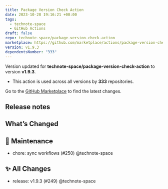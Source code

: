 ```yaml
---
title: Package Version Check Action
date: 2023-10-28 19:16:21 +00:00
tags:
  - technote-space
  - GitHub Actions
draft: false
repo: technote-space/package-version-check-action
marketplace: https://github.com/marketplace/actions/package-version-check-action
version: v1.9.3
dependentsNumber: "333"
---
```



Version updated for **technote-space/package-version-check-action** to version **v1.9.3**.
- This action is used across all versions by **333** repositories.

Go to the [GitHub Marketplace](https://github.com/marketplace/actions/package-version-check-action) to find the latest changes.

## Release notes

## What’s Changed

## :wrench: Maintenance

* chore: sync workflows (#250) @technote-space

## :sparkles: All Changes

* release: v1.9.3 (#249) @technote-space

